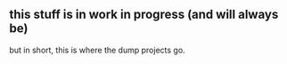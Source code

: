 ## this stuff is in work in progress (and will always be)

but in short, this is where the dump projects go.
